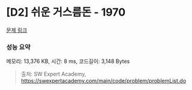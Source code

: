# [D2] 쉬운 거스름돈 - 1970 

[문제 링크](https://swexpertacademy.com/main/code/problem/problemDetail.do?contestProbId=AV5PsIl6AXIDFAUq) 

### 성능 요약

메모리: 13,376 KB, 시간: 8 ms, 코드길이: 3,148 Bytes



> 출처: SW Expert Academy, https://swexpertacademy.com/main/code/problem/problemList.do